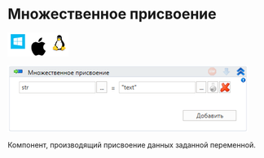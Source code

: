 # Множественное присвоение

![](<../../../.gitbook/assets/image (100) (1) (1) (39).png>)

![](<../../../.gitbook/assets/image (114).png>)

Компонент, производящий присвоение данных заданной переменной.
